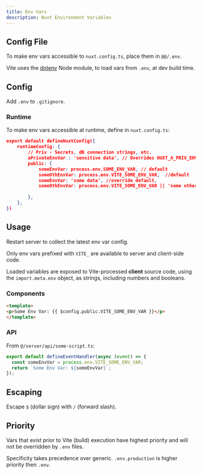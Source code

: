 ```yaml
---
title: Env Vars
description: Nuxt Environment Variables
---
```


## Config File

To make env vars accessible to `nuxt.config.ts`, place them in `@@/.env`.

Vite uses the [dotenv](https://github.com/motdotla/dotenv) Node module, to load vars from `.env`, at dev build time.

## Config

Add `.env` to `.gitignore`. 

### Runtime

To make env vars accessible at runtime,  define in `nuxt.config.ts`:

```json
export default defineNuxtConfig({
    runtimeConfig: {
        // Priv - Secrets, dB connection strings, etc.
        aPrivateEnvVar : 'sensitive data', // Overrides NUXT_A_PRIV_ENV_VAR
        public: {
            someEnvVar: process.env.SOME_ENV_VAR, // default
            someOthEnvVar: process.env.VITE_SOME_ENV_VAR,  //default
            someEnvVar: 'some data', //override default,
            someOthEnvVar: process.env.VITE_SOME_ENV_VAR || 'some other data',
            
        },
    },  
}) 
```

## Usage

Restart server to collect the latest env var config.

Only env vars prefixed with `VITE_` are available to server and client-side code.

Loaded variables are exposed to Vite-processed **client** source code, using the `import.meta.env` object, as strings, including numbers and booleans.

### Components

```html
<template>
<p>Some Env Var: {{ $config.public.VITE_SOME_ENV_VAR }}</p>
</template>
```
### API

From `@/server/api/some-script.ts`:

```ts
export default defineEventHandler(async (event) => {
  const someEnvVar = process.env.VITE_SOME_ENV_VAR;
  return `Some Env Var: ${someEnvVar}`;
});
```

## Escaping

Escape `$`  (dollar sign) with `/` (forward slash).

## Priority

Vars that exist prior to Vite (build) execution have highest priority and will not be overridden by `.env` files.

Specificity takes precedence over generic.  `.env.production` is higher priority then `.env`.

